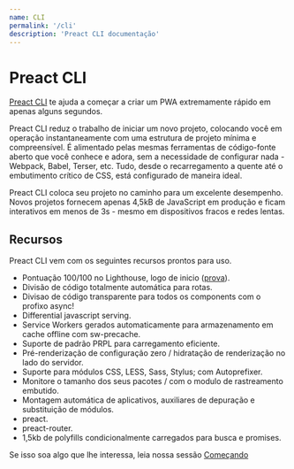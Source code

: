 ```yaml
---
name: CLI
permalink: '/cli'
description: 'Preact CLI documentação'
---
```


# Preact CLI

[Preact CLI](https://github.com/preactjs/preact-cli/) te ajuda a começar a criar um PWA extremamente rápido em apenas alguns segundos.

Preact CLI reduz o trabalho de iniciar um novo projeto, colocando você em operação instantaneamente com uma estrutura de projeto mínima e compreensível. É alimentado pelas mesmas ferramentas de código-fonte aberto que você conhece e adora, sem a necessidade de configurar nada - Webpack, Babel, Terser, etc. Tudo, desde o recarregamento a quente até o embutimento crítico de CSS, está configurado de maneira ideal.

Preact CLI coloca seu projeto no caminho para um excelente desempenho. Novos projetos fornecem apenas 4,5kB de JavaScript em produção e ficam interativos em menos de 3s - mesmo em dispositivos fracos e redes lentas.

## Recursos

Preact CLI vem com os seguintes recursos prontos para uso.

- Pontuação 100/100 no Lighthouse, logo de inicio ([prova](https://googlechrome.github.io/lighthouse/viewer/?gist=142af6838482417af741d966e7804346)).
- Divisão de código totalmente automática para rotas.
- Divisao de código transparente para todos os components com o profixo async!
- Differential javascript serving.
- Service Workers gerados automaticamente para armazenamento em cache offline com sw-precache.
- Suporte de padrão PRPL para carregamento eficiente.
- Pré-renderização de configuração zero / hidratação de renderização no lado do servidor.
- Suporte para módulos CSS, LESS, Sass, Stylus; com Autoprefixer.
- Monitore o tamanho dos seus pacotes / com o modulo de rastreamento embutido.
- Montagem automática de aplicativos, auxiliares de depuração e substituição de módulos.
- preact.
- preact-router.
- 1,5kb de polyfills condicionalmente carregados para busca e promises.

Se isso soa algo que lhe interessa, leia nossa sessão [Começando](/cli/getting-started)
